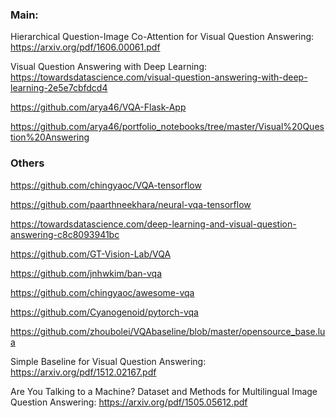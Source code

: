 ### Main: 

Hierarchical Question-Image Co-Attention
for Visual Question Answering:
https://arxiv.org/pdf/1606.00061.pdf

Visual Question Answering with Deep Learning:
https://towardsdatascience.com/visual-question-answering-with-deep-learning-2e5e7cbfdcd4

https://github.com/arya46/VQA-Flask-App

https://github.com/arya46/portfolio_notebooks/tree/master/Visual%20Question%20Answering

### Others

https://github.com/chingyaoc/VQA-tensorflow

https://github.com/paarthneekhara/neural-vqa-tensorflow

https://towardsdatascience.com/deep-learning-and-visual-question-answering-c8c8093941bc

https://github.com/GT-Vision-Lab/VQA

https://github.com/jnhwkim/ban-vqa

https://github.com/chingyaoc/awesome-vqa

https://github.com/Cyanogenoid/pytorch-vqa

https://github.com/zhoubolei/VQAbaseline/blob/master/opensource_base.lua

Simple Baseline for Visual Question Answering: https://arxiv.org/pdf/1512.02167.pdf

Are You Talking to a Machine?
Dataset and Methods for Multilingual Image Question Answering: https://arxiv.org/pdf/1505.05612.pdf

